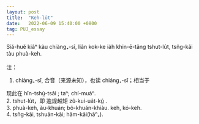 ```yaml
---
layout: post
title:  "Keh-lu̍t"
date:   2022-06-09 15:40:00 +0800
tag: PUJ_essay
---
```


<section class="PUJ">

Siă-huĕ kiâⁿ kàu chiàng₊-sî, liân kok-ke ia̍h khin-ē-tăng tshut-lu̍t, tsn̂g-kâi tàu phuà-keh.<br>
<br>
注：<br>
1. chiàng₊-sî, 合音（来源未知），也读 chiáng₊-sî；相当于
<ruby style="ruby-position:over">
	<rbc>
		<rb class="markup_main">现此在</rb>
		<rp>(</rp><rt class="markup_over">hīn-tshṳ́-tsâi</rt><rp>)</rp>
	</rbc>
</ruby>; taⁿ; chí-muáⁿ.<br>
2. tshut-lu̍t，即
<ruby style="ruby-position:over">
	<rbc>
		<rb class="markup_main">逾规越矩</rb>
		<rp>(</rp><rt class="markup_over">zû-kui-ua̍t-kṳ́</rt><rp>)</rp>
	</rbc>
</ruby>.<br>
3. phuà-keh, àu-khuán; bô-khuán-khiàu. keh, kó-keh.<br>
4. tsn̂g-kâi, tshuân-kâi; hȁm-kâi(hâⁿ₊).<br>

</section>
